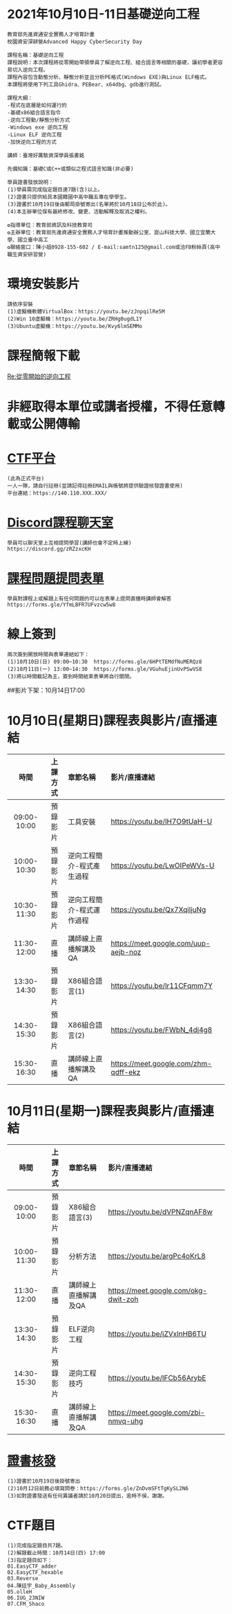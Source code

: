 
# 2021年10月10日-11日基礎逆向工程

```
教育部先進資通安全實務人才培育計畫
校園資安深耕營Advanced Happy CyberSecurity Day

課程名稱：基礎逆向工程
課程說明：本次課程將從零開始帶領學員了解逆向工程、組合語言等相關的基礎，讓初學者更容易切入逆向工程。
課程內容包含動態分析、靜態分析並且分析PE格式(Windows EXE)與Linux ELF格式。
本課程將使用下列工具Ghidra、PEBear、x64dbg、gdb進行測試。

課程大綱：
-程式在底層是如何運行的
-基礎x86組合語言指令
-逆向工程動/靜態分析方式
-Windows exe 逆向工程
-Linux ELF 逆向工程
-加快逆向工程的方式

講師：臺灣好厲駭資深學員張書銘

先備知識：基礎C或C++或類似之程式語言知識(非必要)

學員證書發放說明：
(1)學員需完成指定題目達7題(含)以上。 
(2)證書只提供給具本國籍國中高中職五專在學學生。  
(3)證書於10月19日後由郵局掛號寄出(名單將於10月18日公布於此)。  
(4)本主辦單位保有最終修改、變更、活動解釋及取消之權利。     

✪指導單位：教育部資訊及科技教育司
✪主辦單位：教育部先進資通安全實務人才培育計畫推動辦公室、崑山科技大學、國立宜蘭大學、國立臺中高工
✪聯絡窗口：陳小姐0928-155-602 / E-mail:samtn125@gmail.com或洽FB粉絲頁(高中職生資安研習營)
```

# 環境安裝影片
```
請依序安裝
(1)虛擬機軟體VirtualBox：https://youtu.be/zJnpqilRe5M
(2)Win 10虛擬機：https://youtu.be/ZRHg0ugdL1Y 
(3)Ubuntu虛擬機：https://youtu.be/Kvy6lmSEMMo
```
# 課程簡報下載
[Re:從零開始的逆向工程](https://github.com/MyFirstSecurity2020/MyFirstRerverse20211009/blob/main/%E9%80%86%E5%90%91%E5%B7%A5%E7%A8%8B.pdf)


# 非經取得本單位或講者授權，不得任意轉載或公開傳輸

# [CTF平台](https://140.110.XXX.XXX/)
```
(此為正式平台)
一人一隊，請自行註冊(並請記得註冊EMAIL與帳號將提供驗證核發證書使用)
平台連結：https://140.110.XXX.XXX/
```

# [Discord課程聊天室](https://discord.gg/zRZzxcKH)
```
學員可以聊天室上互相提問學習(講師也會不定時上線)
https://discord.gg/zRZzxcKH
```

# [課程問題提問表單](https://forms.gle/YfmLBFR7UFvzcw5w8)
```
學員對課程上或解題上有任何問題的可以在表單上提問直播時講師會解答
https://forms.gle/YfmLBFR7UFvzcw5w8
```
# 線上簽到

```
兩次簽到開放時間與表單連結如下：
(1)10月10日(日) 09:00~10:30  https://forms.gle/6HPtTEMdfNuMERQz8
(2)10月11日(一) 13:00~14:30  https://forms.gle/VGuhuEjinUvPSwVS8
(3)將以時間截記為主，簽到時間結束表單將自行關閉。

```
##影片下架：10月14日17:00

# 10月10日(星期日)課程表與影片/直播連結
|時間|上課方式|章節名稱|影片/直播連結|
|:----:|:----:|:------|:-------------|
|09:00-10:00|預錄影片|工具安裝|https://youtu.be/lH7O9tUaH-U|
|10:00-10:30|預錄影片|逆向工程簡介-程式產生過程|https://youtu.be/LwOIPeWVs-U|
|10:30-11:30|預錄影片|逆向工程簡介-程式運作過程|https://youtu.be/Qx7XqiljuNg|
|11:30-12:00|直播|講師線上直播解講及QA|https://meet.google.com/uup-aejb-noz|
|13:30-14:30|預錄影片|X86組合語言(1)|https://youtu.be/lr11CFqmm7Y|
|14:30-15:30|預錄影片|X86組合語言(2)|https://youtu.be/FWbN_4dj4g8|
|15:30-16:30|直播|講師線上直播解講及QA|https://meet.google.com/zhm-qdff-ekz|

# 10月11日(星期一)課程表與影片/直播連結
|時間|上課方式|章節名稱|影片/直播連結|
|:----:|:----:|:------|:-------------|
|09:00-10:00|預錄影片|X86組合語言(3)|https://youtu.be/dVPNZqnAF8w|
|10:00-11:30|預錄影片|分析方法|https://youtu.be/argPc4oKrL8|
|11:30-12:00|直播|講師線上直播解講及QA|https://meet.google.com/okg-dwit-zoh|
|13:30-14:30|預錄影片|ELF逆向工程|https://youtu.be/iZVxlnHB6TU|
|14:30-15:30|預錄影片|逆向工程技巧|https://youtu.be/lFCb56ArybE|
|15:30-16:30|直播|講師線上直播解講及QA|https://meet.google.com/zbi-nmvq-uhg|




# [證書核發](https://forms.gle/oyfB1JWYKg1rDYnS6)
```
(1)證書於10月19日後掛號寄出
(2)10月12日前務必填寫問卷：https://forms.gle/ZnDvmSFtTgKySL2N6
(3)如對證書發送有任何異議者請於10月20日提出，逾時不侯，謝謝。
```

# CTF題目
```
(1)完成指定題目共7題。
(2)解題截止時間：10月14日(四) 17:00
(3)指定題目如下：
01.EasyCTF_adder
02.EasyCTF_hexable
03.Reverse
04.陳廷宇_Baby_Assembly
05.olleH
06.IUG_23NIW
07.CFM_Shaco
```
